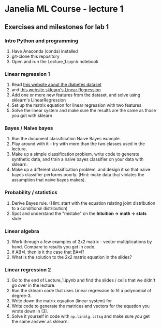 # Janelia ML Course - lecture 1

## Exercises and milestones for lab 1

### Intro Python and programming
1. Have Anaconda (conda) installed
2. git-clone this repository
3. Open and run the Lecture_1.ipynb notebook

### Linear regression 1
1. Read [this website about the diabetes dataset](http://scikit-learn.org/stable/modules/generated/sklearn.datasets.load_diabetes.html)
2. and [this website sklearn's Linear Regression](http://scikit-learn.org/stable/modules/generated/sklearn.linear_model.LinearRegression.html#sklearn.linear_model.LinearRegression)
3. Add one or more new features from the dataset, and solve using sklearn's LinearRegression
4. Set up the matrix equation for linear regression with two features
5. Solve the linear system and make sure the results are the same as those you got with sklearn

### Bayes / Naive bayes
1. Run the document classification Naive Bayes example.
2. Play around with it - try with more than the two classes used in the lecture.
3. Make up a simple classification problem, write code to generate synthetic data, and train a naive bayes classifier on your data with sklearn.
4. Make up a different classification problem, and design it so that naive bayes classifier performs poorly. (Hint: make data that violates the assumption that naive bayes makes).

### Probability / statistics
1. Derive Bayes rule. (Hint: start with the equation relating joint distribution to a conditional distribution)
2. Spot and understand the "mistake" on the **Intuition -> math -> stats** slide

### Linear algebra
1. Work through a few examples of 2x2 matrix - vector multiplications by hand.  Compare to results you get in code.
2. if AB=I, then is it the case that BA=I?
3. What is the solution to the 2x2 matrix equation in the slides?

### Linear regression 2
1. Go to the end of Lecture_1.ipynb and find the slides / cells that we didn't go over in the lecture.
2. Run the sklearn code that uses Linear regression to fit a polynomial of degree-3. 
3. Write down the matrix equation (linear system) for 
4. Write code to generate the matrices and vectors for the equation you wrote down in (3).
5. Solve it yourself in code with `np.linalg.lstsq` and make sure you get the same answer as sklearn.
